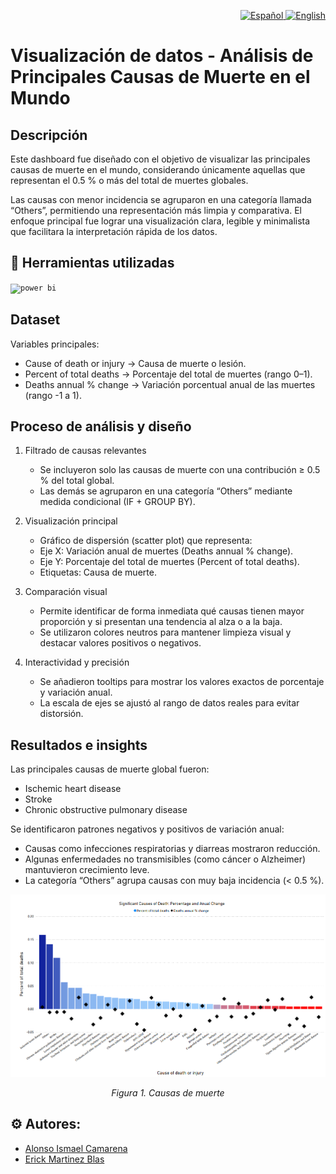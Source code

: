 <p align="right">
  <a href="./README.md">
    <img alt="Español" src="https://img.shields.io/badge/ES-Español-blue">
  </a>
  <a href="./README.en.md">
    <img alt="English" src="https://img.shields.io/badge/EN-English-lightgrey">
  </a>
</p>

# Visualización de datos - Análisis de Principales Causas de Muerte en el Mundo
## Descripción

Este dashboard fue diseñado con el objetivo de visualizar las principales causas de muerte en el mundo, considerando únicamente aquellas que representan el 0.5 % o más del total de muertes globales.

Las causas con menor incidencia se agruparon en una categoría llamada “Others”, permitiendo una representación más limpia y comparativa.
El enfoque principal fue lograr una visualización clara, legible y minimalista que facilitara la interpretación rápida de los datos.

## 🧰 Herramientas utilizadas
<code><img title="Power BI" alt="power bi" width="40px" src="https://raw.githubusercontent.com/microsoft/PowerBI-Icons/f1d4dd6cd52338a186f58bc29c437f64cf6b327b/SVG/Power-BI.svg" /></code>

## Dataset
Variables principales:
- Cause of death or injury → Causa de muerte o lesión.
- Percent of total deaths → Porcentaje del total de muertes (rango 0–1).
- Deaths annual % change → Variación porcentual anual de las muertes (rango -1 a 1).

## Proceso de análisis y diseño
1. Filtrado de causas relevantes
    - Se incluyeron solo las causas de muerte con una contribución ≥ 0.5 % del total global.
    - Las demás se agruparon en una categoría “Others” mediante medida condicional (IF + GROUP BY).

2. Visualización principal
    - Gráfico de dispersión (scatter plot) que representa:
    - Eje X: Variación anual de muertes (Deaths annual % change).
    - Eje Y: Porcentaje del total de muertes (Percent of total deaths).
    - Etiquetas: Causa de muerte.

3. Comparación visual
    - Permite identificar de forma inmediata qué causas tienen mayor proporción y si presentan una tendencia al alza o a la baja.
    - Se utilizaron colores neutros para mantener limpieza visual y destacar valores positivos o negativos.

4. Interactividad y precisión
    - Se añadieron tooltips para mostrar los valores exactos de porcentaje y variación anual.
    - La escala de ejes se ajustó al rango de datos reales para evitar distorsión.

## Resultados e insights
Las principales causas de muerte global fueron:
- Ischemic heart disease
- Stroke
- Chronic obstructive pulmonary disease

Se identificaron patrones negativos y positivos de variación anual:
- Causas como infecciones respiratorias y diarreas mostraron reducción.
- Algunas enfermedades no transmisibles (como cáncer o Alzheimer) mantuvieron crecimiento leve.
- La categoría “Others” agrupa causas con muy baja incidencia (< 0.5 %).

<p align="center">
  <img src="/assets/causes_of_death.png" alt="causas_de_muerte" />
</p>
<p align=center><em>Figura 1. Causas de muerte</em></p>

## ⚙️ Autores:
- [Alonso Ismael Camarena](https://www.linkedin.com/in/camarenaai/)
- [Erick Martinez Blas](https://www.linkedin.com/in/erick-martinez-blas/)